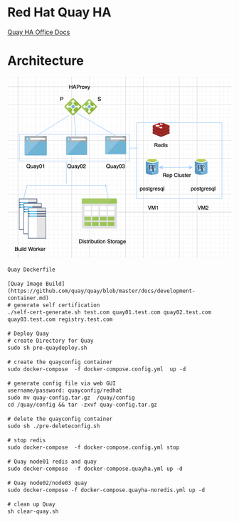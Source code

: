 # Red Hat Quay HA
[Quay HA Office Docs](https://access.redhat.com/documentation/en-us/red_hat_quay/3/html/deploy_red_hat_quay_-_high_availability/index)

# Architecture
 ![Quay HA](https://github.com/zhangchl007/quay-ha/blob/master/config/quayha01.png )
```
Quay Dockerfile

[Quay Image Build](https://github.com/quay/quay/blob/master/docs/development-container.md)
# generate self certification 
./self-cert-generate.sh test.com quay01.test.com quay02.test.com quay03.test.com registry.test.com

# Deploy Quay
# create Directory for Quay
sudo sh pre-quaydeploy.sh

# create the quayconfig container
sudo docker-compose  -f docker-compose.config.yml  up -d

# generate config file via web GUI
username/password: quayconfig/redhat
sudo mv quay-config.tar.gz  /quay/config
cd /quay/config && tar -zxvf quay-config.tar.gz

# delete the quayconfig container
sudo sh ./pre-deleteconfig.sh

# stop redis 
sudo docker-compose  -f docker-compose.config.yml stop

# Quay node01 redis and quay
sudo docker-compose  -f docker-compose.quayha.yml up -d

# Quay node02/node03 quay
sudo docker-compose -f docker-compose.quayha-noredis.yml up -d

# clean up Quay
sh clear-quay.sh
```
